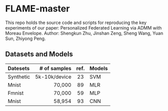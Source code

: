 # FLAME-master
This repo holds the source code and scripts for reproducing the key experiments of our paper: Personalized Federated Learning via ADMM with Moreau Envelope.
Author: Shengkun Zhu, Jinshan Zeng, Sheng Wang, Yuan Sun, Zhiyong Peng.
## Datasets and Models
| Datesets | # of samples | ref. | Models |
| :---- | ----: | :----: | ---- |
Synthetic | 5k-10k/device | 23 | SVM
Mnist | 70,000 | 89 | MLR
Fmnist | 70,000 | 59 | MLP |
Mnist | 58,954 | 93 | CNN



